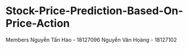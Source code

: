 # Stock-Price-Prediction-Based-On-Price-Action
Members
Nguyễn Tấn Hào - 18127096
Nguyễn Văn Hoàng - 18127102